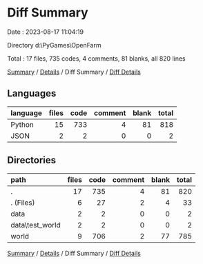 # Diff Summary

Date : 2023-08-17 11:04:19

Directory d:\\PyGames\\OpenFarm

Total : 17 files,  735 codes, 4 comments, 81 blanks, all 820 lines

[Summary](results.md) / [Details](details.md) / Diff Summary / [Diff Details](diff-details.md)

## Languages
| language | files | code | comment | blank | total |
| :--- | ---: | ---: | ---: | ---: | ---: |
| Python | 15 | 733 | 4 | 81 | 818 |
| JSON | 2 | 2 | 0 | 0 | 2 |

## Directories
| path | files | code | comment | blank | total |
| :--- | ---: | ---: | ---: | ---: | ---: |
| . | 17 | 735 | 4 | 81 | 820 |
| . (Files) | 6 | 27 | 2 | 4 | 33 |
| data | 2 | 2 | 0 | 0 | 2 |
| data\\test_world | 2 | 2 | 0 | 0 | 2 |
| world | 9 | 706 | 2 | 77 | 785 |

[Summary](results.md) / [Details](details.md) / Diff Summary / [Diff Details](diff-details.md)